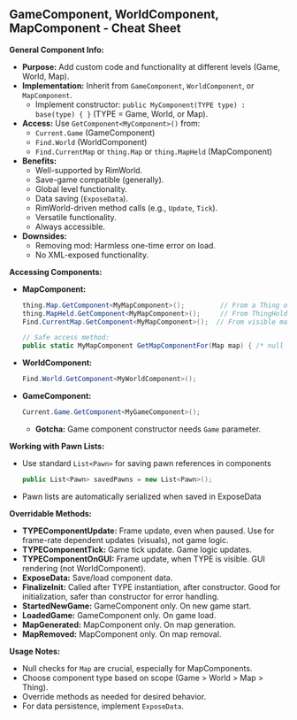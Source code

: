 ## GameComponent, WorldComponent, MapComponent - Cheat Sheet

**General Component Info:**

- **Purpose:** Add custom code and functionality at different levels (Game, World, Map).
- **Implementation:** Inherit from `GameComponent`, `WorldComponent`, or `MapComponent`.
    - Implement constructor: `public MyComponent(TYPE type) : base(type) { }` (TYPE = Game, World, or Map).
- **Access:** Use `GetComponent<MyComponent>()` from:
    - `Current.Game` (GameComponent)
    - `Find.World` (WorldComponent)
    - `Find.CurrentMap` or `thing.Map` or `thing.MapHeld` (MapComponent)
- **Benefits:**
    - Well-supported by RimWorld.
    - Save-game compatible (generally).
    - Global level functionality.
    - Data saving (`ExposeData`).
    - RimWorld-driven method calls (e.g., `Update`, `Tick`).
    - Versatile functionality.
    - Always accessible.
- **Downsides:**
    - Removing mod: Harmless one-time error on load.
    - No XML-exposed functionality.

**Accessing Components:**

- **MapComponent:**
    ```csharp
    thing.Map.GetComponent<MyMapComponent>();         // From a Thing on map
    thing.MapHeld.GetComponent<MyMapComponent>();     // From ThingHolder
    Find.CurrentMap.GetComponent<MyMapComponent>();  // From visible map

    // Safe access method:
    public static MyMapComponent GetMapComponentFor(Map map) { /* null checks & instantiation */ }
    ```

- **WorldComponent:**
    ```csharp
    Find.World.GetComponent<MyWorldComponent>();
    ```

- **GameComponent:**
    ```csharp
    Current.Game.GetComponent<MyGameComponent>();
    ```
    - **Gotcha:** Game component constructor needs `Game` parameter.

**Working with Pawn Lists:**
- Use standard `List<Pawn>` for saving pawn references in components
  ```csharp
  public List<Pawn> savedPawns = new List<Pawn>();
  ```
- Pawn lists are automatically serialized when saved in ExposeData

**Overridable Methods:**

- **TYPEComponentUpdate:** Frame update, even when paused. Use for frame-rate dependent updates (visuals), not game logic.
- **TYPEComponentTick:** Game tick update. Game logic updates.
- **TYPEComponentOnGUI:** Frame update, when TYPE is visible. GUI rendering (not WorldComponent).
- **ExposeData:** Save/load component data.
- **FinalizeInit:** Called after TYPE instantiation, after constructor. Good for initialization, safer than constructor for error handling.
- **StartedNewGame:** GameComponent only. On new game start.
- **LoadedGame:** GameComponent only. On game load.
- **MapGenerated:** MapComponent only. On map generation.
- **MapRemoved:** MapComponent only. On map removal.

**Usage Notes:**

- Null checks for `Map` are crucial, especially for MapComponents.
- Choose component type based on scope (Game > World > Map > Thing).
- Override methods as needed for desired behavior.
- For data persistence, implement `ExposeData`.

